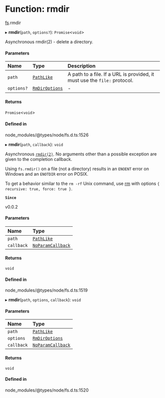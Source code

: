 # Function: rmdir

[fs](../modules/fs.md).rmdir

▸ **rmdir**(`path`, `options?`): `Promise`<`void`\>

Asynchronous rmdir(2) - delete a directory.

#### Parameters

| Name | Type | Description |
| :------ | :------ | :------ |
| `path` | [`PathLike`](../types/fs.PathLike.md) | A path to a file. If a URL is provided, it must use the `file:` protocol. |
| `options?` | [`RmDirOptions`](../interfaces/fs.RmDirOptions.md) | - |

#### Returns

`Promise`<`void`\>

#### Defined in

node_modules/@types/node/fs.d.ts:1526

▸ **rmdir**(`path`, `callback`): `void`

Asynchronous [`rmdir(2)`](http://man7.org/linux/man-pages/man2/rmdir.2.html). No arguments other than a possible exception are given
to the completion callback.

Using `fs.rmdir()` on a file (not a directory) results in an `ENOENT` error on
Windows and an `ENOTDIR` error on POSIX.

To get a behavior similar to the `rm -rf` Unix command, use [rm](fs.rm.md) with options `{ recursive: true, force: true }`.

**`Since`**

v0.0.2

#### Parameters

| Name | Type |
| :------ | :------ |
| `path` | [`PathLike`](../types/fs.PathLike.md) |
| `callback` | [`NoParamCallback`](../types/fs.NoParamCallback.md) |

#### Returns

`void`

#### Defined in

node_modules/@types/node/fs.d.ts:1519

▸ **rmdir**(`path`, `options`, `callback`): `void`

#### Parameters

| Name | Type |
| :------ | :------ |
| `path` | [`PathLike`](../types/fs.PathLike.md) |
| `options` | [`RmDirOptions`](../interfaces/fs.RmDirOptions.md) |
| `callback` | [`NoParamCallback`](../types/fs.NoParamCallback.md) |

#### Returns

`void`

#### Defined in

node_modules/@types/node/fs.d.ts:1520
